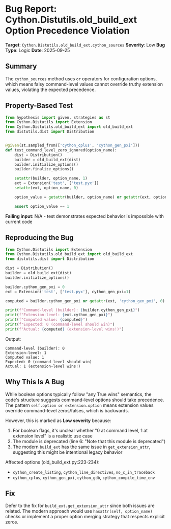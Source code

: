 # Bug Report: Cython.Distutils.old_build_ext Option Precedence Violation

**Target**: `Cython.Distutils.old_build_ext.cython_sources`
**Severity**: Low
**Bug Type**: Logic
**Date**: 2025-09-25

## Summary

The `cython_sources` method uses `or` operators for configuration options, which means falsy command-level values cannot override truthy extension values, violating the expected precedence.

## Property-Based Test

```python
from hypothesis import given, strategies as st
from Cython.Distutils import Extension
from Cython.Distutils.old_build_ext import old_build_ext
from distutils.dist import Distribution


@given(st.sampled_from(['cython_cplus', 'cython_gen_pxi']))
def test_command_level_zero_ignored(option_name):
    dist = Distribution()
    builder = old_build_ext(dist)
    builder.initialize_options()
    builder.finalize_options()

    setattr(builder, option_name, 1)
    ext = Extension('test', ['test.pyx'])
    setattr(ext, option_name, 0)

    option_value = getattr(builder, option_name) or getattr(ext, option_name, 0)

    assert option_value == 1
```

**Failing input**: N/A - test demonstrates expected behavior is impossible with current code

## Reproducing the Bug

```python
from Cython.Distutils import Extension
from Cython.Distutils.old_build_ext import old_build_ext
from distutils.dist import Distribution

dist = Distribution()
builder = old_build_ext(dist)
builder.initialize_options()

builder.cython_gen_pxi = 0
ext = Extension('test', ['test.pyx'], cython_gen_pxi=1)

computed = builder.cython_gen_pxi or getattr(ext, 'cython_gen_pxi', 0)

print(f"Command-level (builder): {builder.cython_gen_pxi}")
print(f"Extension-level: {ext.cython_gen_pxi}")
print(f"Computed value: {computed}")
print(f"Expected: 0 (command-level should win)")
print(f"Actual: {computed} (extension-level wins!)")
```

Output:
```
Command-level (builder): 0
Extension-level: 1
Computed value: 1
Expected: 0 (command-level should win)
Actual: 1 (extension-level wins!)
```

## Why This Is A Bug

While boolean options typically follow "any True wins" semantics, the code's structure suggests command-level options should take precedence. The pattern `self.option or extension.option` means extension values override command-level zeros/falses, which is backwards.

However, this is marked as **Low severity** because:
1. For boolean flags, it's unclear whether "0 at command level, 1 at extension level" is a realistic use case
2. The module is deprecated (line 6: "Note that this module is deprecated")
3. The modern `build_ext` has the same issue in `get_extension_attr`, suggesting this might be intentional legacy behavior

Affected options (old_build_ext.py:223-234):
- `cython_create_listing`, `cython_line_directives`, `no_c_in_traceback`
- `cython_cplus`, `cython_gen_pxi`, `cython_gdb`, `cython_compile_time_env`

## Fix

Defer to the fix for `build_ext.get_extension_attr` since both issues are related. The modern approach would use `hasattr(self, option_name)` checks or implement a proper option merging strategy that respects explicit zeros.